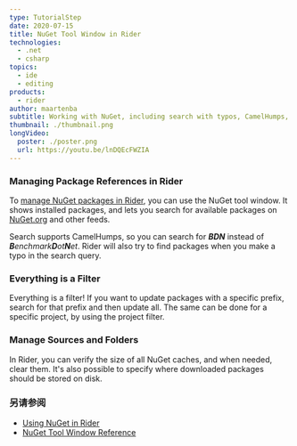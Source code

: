 ```yaml
---
type: TutorialStep
date: 2020-07-15
title: NuGet Tool Window in Rider
technologies:
  - .net
  - csharp
topics:
  - ide
  - editing
products:
  - rider
author: maartenba
subtitle: Working with NuGet, including search with typos, CamelHumps, Update All, and more!
thumbnail: ./thumbnail.png
longVideo:
  poster: ./poster.png
  url: https://youtu.be/lnDQEcFWZIA
---
```


### Managing Package References in Rider

To [manage NuGet packages in Rider](https://www.jetbrains.com/help/rider/Using_NuGet.html), you can use the NuGet tool window. It shows installed packages, and lets you search for available packages on [NuGet.org](https://www.nuget.org/) and other feeds.

Search supports CamelHumps, so you can search for ***BDN*** instead of _**B**enchmark**D**ot**N**et_. Rider will also try to find packages when you make a typo in the search query.

### Everything is a Filter

Everything is a filter! If you want to update packages with a specific prefix, search for that prefix and then update all. The same can be done for a specific project, by using the project filter.

### Manage Sources and Folders

In Rider, you can verify the size of all NuGet caches, and when needed, clear them. It's also possible to specify where downloaded packages should be stored on disk.

### 另请参阅

- [Using NuGet in Rider](https://www.jetbrains.com/help/rider/Using_NuGet.html)
- [NuGet Tool Window Reference](https://www.jetbrains.com/help/rider/Reference_Windows_NuGet.html)